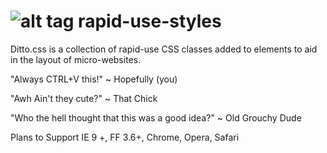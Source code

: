 ![alt tag](http://i.imgur.com/sGC8K5v.png) rapid-use-styles
============



Ditto.css is a collection of rapid-use CSS classes added to elements to aid in the layout of micro-websites.

"Always CTRL+V this!"
~ Hopefully (you)

"Awh Ain't they cute?"
~ That Chick

"Who the hell thought that this was a good idea?"
~ Old Grouchy Dude

Plans to Support
IE 9 +, FF 3.6+, Chrome, Opera, Safari
